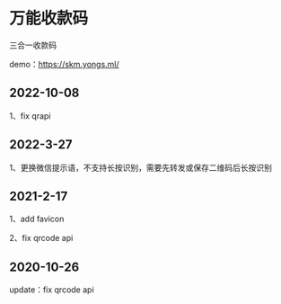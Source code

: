 # 万能收款码

三合一收款码

demo：https://skm.yongs.ml/

## 2022-10-08
1、fix qrapi
## 2022-3-27
1、更换微信提示语，不支持长按识别，需要先转发或保存二维码后长按识别

## 2021-2-17

1、add favicon

2、fix qrcode api

## 2020-10-26

update：fix qrcode api

